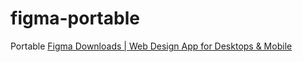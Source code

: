 figma-portable
==============
Portable [Figma Downloads | Web Design App for Desktops & Mobile](https://www.figma.com/downloads/)
